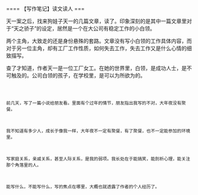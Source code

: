 


==== 【写作笔记】读文读人  ===


天一案之后，找来狗娃子天一的几篇文章，读了。印象深刻的是其中一篇文章里对于“天之骄子”的设定，居然是一个在大公司有稳定工作的小白领。



两个主角，大致走的还是身份悬殊的套路。文章没有写小白领的工作具体内容，而对于另一位主角，却有工厂工作性质，如何失去工作，失去工作又是什么心情的细致描写。



查了才知道，作者天一是一位工厂女工。在她的世界里，白领，是成功人士，是不可触及的。公司白领的孩子，在学校里，是可以为所欲为的。



~~~



前几天，写了一篇小说给朋友看。里面有个过年的情节，朋友指出我写的不对，大年夜没有聚餐。



我不知道有多少人，成长于像我一样，大年夜不一定有聚餐，有了聚餐，也不一定能参加的环境里。



写家庭关系，亲戚关系，甚至人际关系，是我的弱项。我长处在于能搞笑，能剖析心理，能关注那个角落里的人。



能写什么，不能写什么，写的焦点在哪里，大概也就透露了作者的个人经历了。

